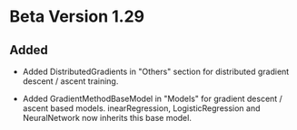 # Beta Version 1.29

## Added

* Added DistributedGradients in "Others" section for distributed gradient descent / ascent training.

* Added GradientMethodBaseModel in "Models" for gradient descent / ascent based models. inearRegression, LogisticRegression and NeuralNetwork now inherits this base model.
